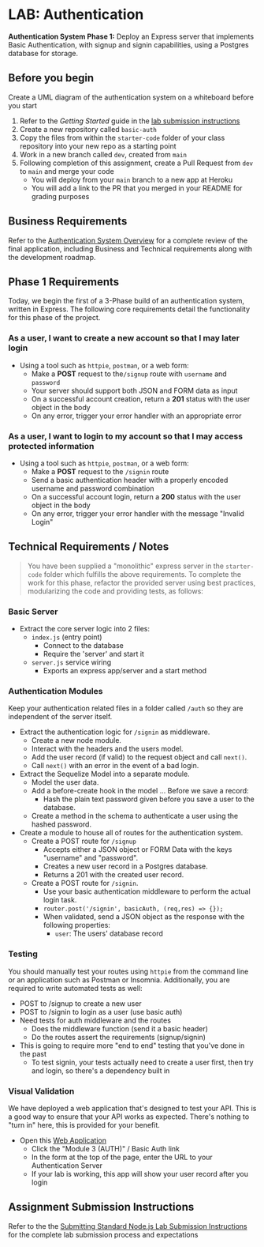 # LAB: Authentication

**Authentication System Phase 1:** Deploy an Express server that implements Basic Authentication, with signup and signin capabilities, using a Postgres database for storage.

## Before you begin

Create a UML diagram of the authentication system on a whiteboard before you start

1. Refer to the *Getting Started* guide  in the [lab submission instructions](../../../reference/submission-instructions/labs/README.md)
1. Create a new repository called `basic-auth`
1. Copy the files from within the `starter-code` folder of your class repository into your new repo as a starting point
1. Work in a new branch called `dev`, created from `main`
1. Following completion of this assignment, create a Pull Request from `dev` to `main` and merge your code
   - You will deploy from your `main` branch to a new app at Heroku
   - You will add a link to the PR that you merged in your README for grading purposes

## Business Requirements

Refer to the [Authentication System Overview](../../apps-and-libraries/auth-server/README.md) for a complete review of the final application, including Business and Technical requirements along with the development roadmap.

## Phase 1 Requirements

Today, we begin the first of a 3-Phase build of an authentication system, written in Express. The following core requirements detail the functionality for this phase of the project.

### As a user, I want to create a new account so that I may later login

- Using a tool such as `httpie`, `postman`, or a web form:
  - Make a **POST** request to the`/signup` route with `username` and `password`
  - Your server should support both JSON and FORM data as input
  - On a successful account creation, return a **201** status with the user object in the body
  - On any error, trigger your error handler with an appropriate error

### As a user, I want to login to my account so that I may access protected information

- Using a tool such as `httpie`, `postman`, or a web form:
  - Make a **POST** request to the `/signin` route
  - Send a basic authentication header with a properly encoded username and password combination
  - On a successful account login, return a **200** status with the user object in the body
  - On any error, trigger your error handler with the message "Invalid Login"

## Technical Requirements / Notes

> You have been supplied a "monolithic" express server in the `starter-code` folder which fulfills the above requirements. To complete the work for this phase, refactor the provided server using best practices, modularizing the code and providing tests, as follows:

### Basic Server

- Extract the core server logic into 2 files:
  - `index.js` (entry point)
    - Connect to the database
    - Require the 'server' and start it
  - `server.js` service wiring
    - Exports an express app/server and a start method

### Authentication Modules

Keep your authentication related files in a folder called `/auth` so they are independent of the server itself.

- Extract the authentication logic for `/signin` as middleware.
  - Create a new node module.
  - Interact with the headers and the users model.
  - Add the user record (if valid) to the request object and call `next()`.
  - Call `next()` with an error in the event of a bad login.
- Extract the Sequelize Model into a separate module.
  - Model the user data.
  - Add a before-create hook in the model ... Before we save a record:
    - Hash the plain text password given before you save a user to the database.
  - Create a method in the schema to authenticate a user using the hashed password.
- Create a module to house all of routes for the authentication system.
  - Create a POST route for `/signup`
    - Accepts either a JSON object or FORM Data with the keys "username" and "password".
    - Creates a new user record in a Postgres database.
    - Returns a 201 with the created user record.
  - Create a POST route for `/signin`.
    - Use your basic authentication middleware to perform the actual login task.
    - `router.post('/signin', basicAuth, (req,res) => {});`
    - When validated, send a JSON object as the response with the following properties:
      - `user`: The users' database record

### Testing

You should manually test your routes using `httpie` from the command line or an application such as Postman or Insomnia.
Additionally, you are required to write automated tests as well:

- POST to /signup to create a new user
- POST to /signin to login as a user (use basic auth)
- Need tests for auth middleware and the routes
  - Does the middleware function (send it a basic header)
  - Do the routes assert the requirements (signup/signin)
- This is going to require more "end to end" testing that you've done in the past
  - To test signin, your tests actually need to create a user first, then try and login, so there's a dependency built in

### Visual Validation

We have deployed a web application that's designed to test your API. This is a good way to ensure that your API works as expected. There's nothing to "turn in" here, this is provided for your benefit.

- Open this [Web Application](https://javascript-401.netlify.app/)
  - Click the "Module 3 (AUTH)" / Basic Auth link
  - In the form at the top of the page, enter the URL to your Authentication Server
  - If your lab is working, this app will show your user record after you login

## Assignment Submission Instructions

Refer to the the [Submitting Standard Node.js Lab Submission Instructions](../../../reference/submission-instructions/labs/node-apps.md) for the complete lab submission process and expectations
